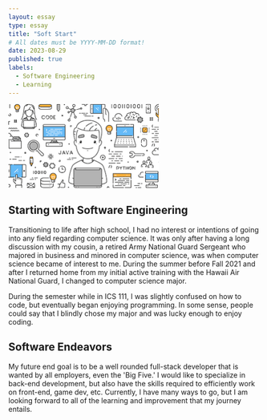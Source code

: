 ```yaml
---
layout: essay
type: essay
title: "Soft Start"
# All dates must be YYYY-MM-DD format!
date: 2023-08-29
published: true
labels:
  - Software Engineering
  - Learning
---
```


<img width="300px" class="rounded float-start pe-4" src="../img/SoftwareEngineer.png">

## Starting with Software Engineering

Transitioning to life after high school, I had no interest or intentions of going into any field regarding computer science. It was only after having a long discussion with my cousin, a retired Army National Guard Sergeant who majored in business and minored in computer science, was when computer science became of interest to me. During the summer before Fall 2021 and after I returned home from my initial active training with the Hawaii Air National Guard, I changed to computer science major.

During the semester while in ICS 111, I was slightly confused on how to code, but eventually began enjoying programming. In some sense, people could say that I blindly chose my major and was lucky enough to enjoy coding.


## Software Endeavors

My future end goal is to be a well rounded full-stack developer that is wanted by all employers, even the 'Big Five.' I would like to specialize in back-end development, but also have the skills required to efficiently work on front-end, game dev, etc. Currently, I have many ways to go, but I am looking forward to all of the learning and improvement that my journey entails.
